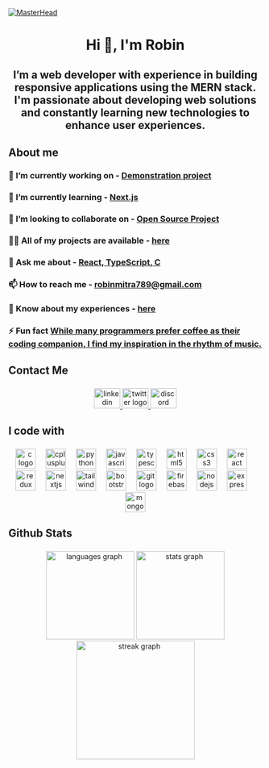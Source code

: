 [![MasterHead](https://i.ibb.co.com/m908R8J/robin.gif)](https://about-robin-mitra.netlify.app/)

<h1 align="center">Hi 👋, I'm Robin</h1>

###

<h2 align="center">I’m a web developer with experience in building responsive applications using the MERN stack. I'm passionate about developing web solutions and constantly learning new technologies to enhance user experiences.</h2>

###

<h2 align="left">About me</h2>

###

<h3>🔭 I’m currently working on - <u>Demonstration project</u></h4>
<h3>🌱 I’m currently learning - <u>Next.js</u></h4>
<h3>👯 I’m looking to collaborate on - <u>Open Source Project</u></h4>
<h3>👨‍💻 All of my projects are available - <a href="https://about-robin-mitra.netlify.app/" target="_blank">here</a></h4>
<h3>💬 Ask me about - <u>React, TypeScript, C</u></h4>
<h3>📫 How to reach me - <a href="#" target="_blank">robinmitra789@gmail.com</a></h4>
<h3>📄 Know about my experiences - <a href="https://drive.google.com/file/d/1b_jjq4u0t5pT9PbOAOMABRHC4pdTF-aT/view?usp=drive_link" target="_blank">here</a></h4>
<h3>⚡ Fun fact <u>While many programmers prefer coffee as their coding companion, I find my inspiration in the rhythm of music.</u></h4>

###

<h2 align="left">Contact Me</h2>

###

<div align="center">
  <a href="https://www.linkedin.com/in/robin-mitra-9129809b/" target="_blank">
    <img src="https://raw.githubusercontent.com/maurodesouza/profile-readme-generator/master/src/assets/icons/social/linkedin/default.svg" width="52" height="40" alt="linkedin logo"  />
  </a>
  <a href="https://x.com/Robin88567283" target="_blank">
    <img src="https://raw.githubusercontent.com/maurodesouza/profile-readme-generator/master/src/assets/icons/social/twitter/default.svg" width="52" height="40" alt="twitter logo"  />
  </a>
  <a href="https://discordapp.com/users/464332544842924034" target="_blank">
    <img src="https://raw.githubusercontent.com/maurodesouza/profile-readme-generator/master/src/assets/icons/social/discord/default.svg" width="52" height="40" alt="discord logo"  />
  </a>
</div>

###

<h2 align="left">I code with</h2>

###

<div align="center">
  <img src="https://skillicons.dev/icons?i=c" height="40" alt="c logo"  />
  <img width="12" />
  <img src="https://skillicons.dev/icons?i=cpp" height="40" alt="cplusplus logo"  />
  <img width="12" />
  <img src="https://skillicons.dev/icons?i=py" height="40" alt="python logo"  />
  <img width="12" />
  <img src="https://skillicons.dev/icons?i=js" height="40" alt="javascript logo"  />
  <img width="12" />
  <img src="https://skillicons.dev/icons?i=ts" height="40" alt="typescript logo"  />
  <img width="12" />
  <img src="https://skillicons.dev/icons?i=html" height="40" alt="html5 logo"  />
  <img width="12" />
  <img src="https://skillicons.dev/icons?i=css" height="40" alt="css3 logo"  />
  <img width="12" />
  <img src="https://skillicons.dev/icons?i=react" height="40" alt="react logo"  />
  <img width="12" />
  <img src="https://skillicons.dev/icons?i=redux" height="40" alt="redux logo"  />
  <img width="12" />
  <img src="https://skillicons.dev/icons?i=nextjs" height="40" alt="nextjs logo"  />
  <img width="12" />
  <img src="https://skillicons.dev/icons?i=tailwind" height="40" alt="tailwindcss logo"  />
  <img width="12" />
  <img src="https://skillicons.dev/icons?i=bootstrap" height="40" alt="bootstrap logo"  />
  <img width="12" />
  <img src="https://skillicons.dev/icons?i=git" height="40" alt="git logo"  />
  <img width="12" />
  <img src="https://skillicons.dev/icons?i=firebase" height="40" alt="firebase logo"  />
  <img width="12" />
  <img src="https://skillicons.dev/icons?i=nodejs" height="40" alt="nodejs logo"  />
  <img width="12" />
  <img src="https://skillicons.dev/icons?i=express" height="40" alt="express logo"  />
  <img width="12" />
  <img src="https://skillicons.dev/icons?i=mongodb" height="40" alt="mongodb logo"  />
</div>

###

<h2 align="left">Github Stats</h2>

###

<div align="center">
  <img src="https://github-readme-stats.vercel.app/api/top-langs?username=RobinTheRedLight&locale=en&hide_title=false&layout=compact&card_width=320&langs_count=4&theme=default&hide_border=false&order=2" height="175" alt="languages graph"  />
  <img src="https://github-readme-stats.vercel.app/api?username=RobinTheRedLight&hide_title=false&hide_rank=false&show_icons=true&include_all_commits=true&count_private=true&disable_animations=false&theme=default&locale=en&hide_border=false&order=1" height="175" alt="stats graph"  />
  <img src="https://streak-stats.demolab.com?user=RobinTheRedLight&locale=en&mode=daily&theme=default&hide_border=false&border_radius=5&order=3" height="235" alt="streak graph"  />
</div>

###
